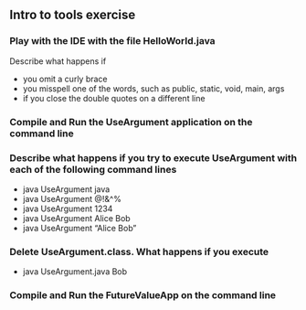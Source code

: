## Intro to tools exercise

### Play with the IDE with the file HelloWorld.java

Describe what happens if

* you omit a curly brace
* you misspell one of the words, such as public, static, void, main, args
* if you close the double quotes on a different line

### Compile and Run the UseArgument application on the command line

### Describe what happens if you try to execute UseArgument with each of the following command lines
* java UseArgument java
* java UseArgument @!&^%
* java UseArgument 1234
* java UseArgument Alice Bob
* java UseArgument “Alice Bob”

### Delete UseArgument.class. What happens if you execute
* java UseArgument.java Bob

### Compile and Run the FutureValueApp on the command line
